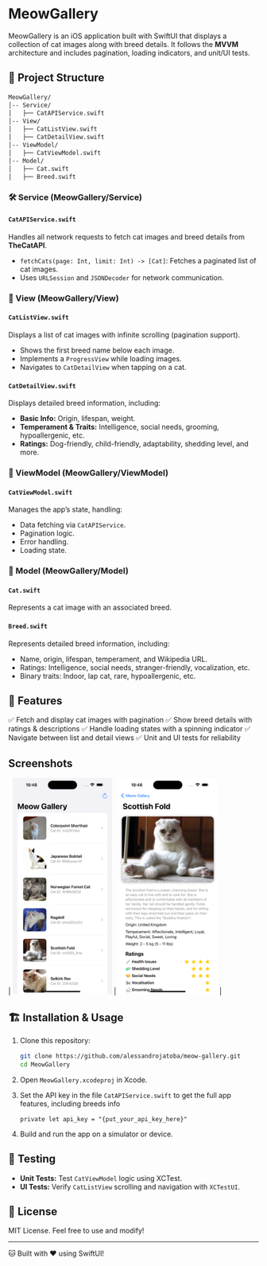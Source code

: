 # MeowGallery

MeowGallery is an iOS application built with SwiftUI that displays a collection of cat images along with breed details. It follows the **MVVM** architecture and includes pagination, loading indicators, and unit/UI tests.

## 📂 Project Structure

```
MeowGallery/
│-- Service/
│   ├── CatAPIService.swift
│-- View/
│   ├── CatListView.swift
│   ├── CatDetailView.swift
│-- ViewModel/
│   ├── CatViewModel.swift
│-- Model/
│   ├── Cat.swift
│   ├── Breed.swift
```

### **🛠 Service (MeowGallery/Service)**

#### `CatAPIService.swift`
Handles all network requests to fetch cat images and breed details from **TheCatAPI**.

- `fetchCats(page: Int, limit: Int) -> [Cat]`: Fetches a paginated list of cat images.
- Uses `URLSession` and `JSONDecoder` for network communication.

### **📱 View (MeowGallery/View)**

#### `CatListView.swift`
Displays a list of cat images with infinite scrolling (pagination support).
- Shows the first breed name below each image.
- Implements a `ProgressView` while loading images.
- Navigates to `CatDetailView` when tapping on a cat.

#### `CatDetailView.swift`
Displays detailed breed information, including:
- **Basic Info:** Origin, lifespan, weight.
- **Temperament & Traits:** Intelligence, social needs, grooming, hypoallergenic, etc.
- **Ratings:** Dog-friendly, child-friendly, adaptability, shedding level, and more.

### **🎯 ViewModel (MeowGallery/ViewModel)**

#### `CatViewModel.swift`
Manages the app’s state, handling:
- Data fetching via `CatAPIService`.
- Pagination logic.
- Error handling.
- Loading state.

### **🐾 Model (MeowGallery/Model)**

#### `Cat.swift`
Represents a cat image with an associated breed.

#### `Breed.swift`
Represents detailed breed information, including:
- Name, origin, lifespan, temperament, and Wikipedia URL.
- Ratings: Intelligence, social needs, stranger-friendly, vocalization, etc.
- Binary traits: Indoor, lap cat, rare, hypoallergenic, etc.

## 🚀 Features

✅ Fetch and display cat images with pagination
✅ Show breed details with ratings & descriptions
✅ Handle loading states with a spinning indicator
✅ Navigate between list and detail views
✅ Unit and UI tests for reliability

## Screenshots

| <img src="screenshots/list-view.png?raw=true" width="200" /> | <img src="screenshots/detail-view.png?raw=true" width="200" /> |
 
## 🏗 Installation & Usage

1. Clone this repository:
   ```sh
   git clone https://github.com/alessandrojatoba/meow-gallery.git
   cd MeowGallery
   ```

2. Open `MeowGallery.xcodeproj` in Xcode.

3. Set the API key in the file `CatAPIService.swift` to get the full app features, including breeds info

   ```
   private let api_key = "{put_your_api_key_here}"
   ```

4. Build and run the app on a simulator or device.

## 🧪 Testing

- **Unit Tests:** Test `CatViewModel` logic using XCTest.
- **UI Tests:** Verify `CatListView` scrolling and navigation with `XCTestUI`.

## 📜 License
MIT License. Feel free to use and modify!

---
🐱 Built with ❤️ using SwiftUI!

